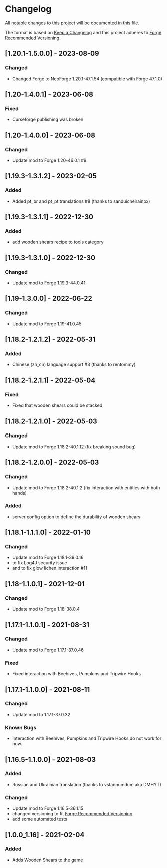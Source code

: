 # Changelog
All notable changes to this project will be documented in this file.

The format is based on [Keep a Changelog](http://keepachangelog.com/en/1.0.0/) and this project adheres to [Forge Recommended Versioning](https://mcforge.readthedocs.io/en/latest/conventions/versioning/).

## [1.20.1-1.5.0.0] - 2023-08-09
### Changed
- Changed Forge to NeoForge 1.20.1-47.1.54 (compatible with Forge 47.1.0)

## [1.20-1.4.0.1] - 2023-06-08
### Fixed
- Curseforge publishing was broken

## [1.20-1.4.0.0] - 2023-06-08
### Changed
- Update mod to Forge 1.20-46.0.1 #9

## [1.19.3-1.3.1.2] - 2023-02-05
### Added
- Added pt_br and pt_pt translations #8 (thanks to sanduicheirainox)

## [1.19.3-1.3.1.1] - 2022-12-30
### Added
- add wooden shears recipe to tools category

## [1.19.3-1.3.1.0] - 2022-12-30
### Changed
- Update mod to Forge 1.19.3-44.0.41

## [1.19-1.3.0.0] - 2022-06-22
### Changed
- Update mod to Forge 1.19-41.0.45

## [1.18.2-1.2.1.2] - 2022-05-31
### Added
- Chinese (zh_cn) language support #3 (thanks to rentommy)

## [1.18.2-1.2.1.1] - 2022-05-04
### Fixed
- Fixed that wooden shears could be stacked

## [1.18.2-1.2.1.0] - 2022-05-03
### Changed
- Update mod to Forge 1.18.2-40.1.12 (fix breaking sound bug)

## [1.18.2-1.2.0.0] - 2022-05-03
### Changed
- Update mod to Forge 1.18.2-40.1.2 (fix interaction with entities with both hands)

### Added
- server config option to define the durability of wooden shears

## [1.18.1-1.1.1.0] - 2022-01-10
### Changed
- Update mod to Forge 1.18.1-39.0.16
- to fix Log4J security issue
- and to fix glow lichen interaction #11

## [1.18-1.1.0.1] - 2021-12-01
### Changed
- Update mod to Forge 1.18-38.0.4

## [1.17.1-1.1.0.1] - 2021-08-31
### Changed
- Update mod to Forge 1.17.1-37.0.46

### Fixed
- Fixed interaction with Beehives, Pumpkins and Tripwire Hooks

## [1.17.1-1.1.0.0] - 2021-08-11
### Changed
- Update mod to 1.17.1-37.0.32

### Known Bugs
- Interaction with Beehives, Pumpkins and Tripwire Hooks do not work for now.

## [1.16.5-1.1.0.0] - 2021-08-03
### Added
- Russian and Ukrainian translation (thanks to vstannumdum aka DMHYT)

### Changed
- Update mod to Forge 1.16.5-36.1.15
- changed versioning to fit [Forge Recommended Versioning](https://mcforge.readthedocs.io/en/latest/conventions/versioning/)
- add some automated tests

## [1.0.0_1.16] - 2021-02-04
### Added
- Adds Wooden Shears to the game

